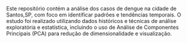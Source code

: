 Este repositório contém a análise dos casos de dengue na cidade de Santos,SP,
com foco em identificar padrões e tendências temporais. O estudo foi realizado utilizando dados históricos e técnicas de análise exploratória e estatística,
incluindo o uso de Análise de Componentes Principais (PCA) para redução de dimensionalidade e visualização.
